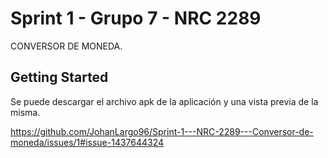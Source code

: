 # Sprint 1 - Grupo 7 - NRC 2289

CONVERSOR DE MONEDA.

## Getting Started

Se puede descargar el archivo apk de la aplicación y una vista previa de la misma.


https://github.com/JohanLargo96/Sprint-1---NRC-2289---Conversor-de-moneda/issues/1#issue-1437644324

